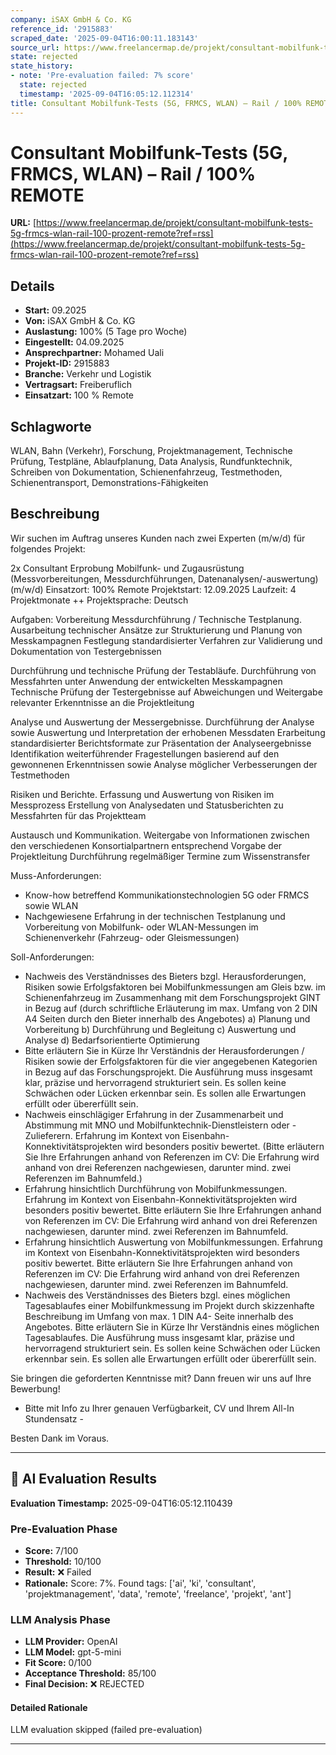 ```yaml
---
company: iSAX GmbH & Co. KG
reference_id: '2915883'
scraped_date: '2025-09-04T16:00:11.183143'
source_url: https://www.freelancermap.de/projekt/consultant-mobilfunk-tests-5g-frmcs-wlan-rail-100-prozent-remote?ref=rss
state: rejected
state_history:
- note: 'Pre-evaluation failed: 7% score'
  state: rejected
  timestamp: '2025-09-04T16:05:12.112314'
title: Consultant Mobilfunk-Tests (5G, FRMCS, WLAN) – Rail / 100% REMOTE
---
```



# Consultant Mobilfunk-Tests (5G, FRMCS, WLAN) – Rail / 100% REMOTE
**URL:** [https://www.freelancermap.de/projekt/consultant-mobilfunk-tests-5g-frmcs-wlan-rail-100-prozent-remote?ref=rss](https://www.freelancermap.de/projekt/consultant-mobilfunk-tests-5g-frmcs-wlan-rail-100-prozent-remote?ref=rss)
## Details
- **Start:** 09.2025
- **Von:** iSAX GmbH & Co. KG
- **Auslastung:** 100% (5 Tage pro Woche)
- **Eingestellt:** 04.09.2025
- **Ansprechpartner:** Mohamed Uali
- **Projekt-ID:** 2915883
- **Branche:** Verkehr und Logistik
- **Vertragsart:** Freiberuflich
- **Einsatzart:** 100
                                                % Remote

## Schlagworte
WLAN, Bahn (Verkehr), Forschung, Projektmanagement, Technische Prüfung, Testpläne, Ablaufplanung, Data Analysis, Rundfunktechnik, Schreiben von Dokumentation, Schienenfahrzeug, Testmethoden, Schienentransport, Demonstrations-Fähigkeiten

## Beschreibung
Wir suchen im Auftrag unseres Kunden nach zwei Experten (m/w/d) für folgendes Projekt:

2x Consultant Erprobung Mobilfunk- und Zugausrüstung (Messvorbereitungen, Messdurchführungen, Datenanalysen/-auswertung) (m/w/d)
Einsatzort: 100% Remote
Projektstart: 12.09.2025
Laufzeit: 4 Projektmonate ++
Projektsprache: Deutsch

Aufgaben:
Vorbereitung Messdurchführung / Technische Testplanung.
Ausarbeitung technischer Ansätze zur Strukturierung und Planung von Messkampagnen
Festlegung standardisierter Verfahren zur Validierung und Dokumentation von Testergebnissen

Durchführung und technische Prüfung der Testabläufe.
Durchführung von Messfahrten unter Anwendung der entwickelten Messkampagnen
Technische Prüfung der Testergebnisse auf Abweichungen und Weitergabe relevanter Erkenntnisse an die Projektleitung

Analyse und Auswertung der Messergebnisse.
Durchführung der Analyse sowie Auswertung und Interpretation der erhobenen Messdaten
Erarbeitung standardisierter Berichtsformate zur Präsentation der Analyseergebnisse
Identifikation weiterführender Fragestellungen basierend auf den gewonnenen Erkenntnissen sowie Analyse möglicher Verbesserungen der Testmethoden

Risiken und Berichte.
Erfassung und Auswertung von Risiken im Messprozess
Erstellung von Analysedaten und Statusberichten zu Messfahrten für das Projektteam

Austausch und Kommunikation.
Weitergabe von Informationen zwischen den verschiedenen Konsortialpartnern entsprechend Vorgabe der Projektleitung
Durchführung regelmäßiger Termine zum Wissenstransfer

Muss-Anforderungen:
- Know-how betreffend Kommunikationstechnologien 5G oder FRMCS sowie WLAN
- Nachgewiesene Erfahrung in der technischen Testplanung und Vorbereitung von Mobilfunk- oder WLAN-Messungen im Schienenverkehr (Fahrzeug- oder Gleismessungen)

Soll-Anforderungen:
- Nachweis des Verständnisses des Bieters bzgl. Herausforderungen, Risiken sowie Erfolgsfaktoren bei Mobilfunkmessungen am Gleis bzw. im Schienenfahrzeug im Zusammenhang mit dem Forschungsprojekt GINT in Bezug auf (durch schriftliche Erläuterung im max. Umfang von 2 DIN A4 Seiten durch den Bieter innerhalb des Angebotes)
a) Planung und Vorbereitung
b) Durchführung und Begleitung
c) Auswertung und Analyse
d) Bedarfsorientierte Optimierung
- Bitte erläutern Sie in Kürze Ihr Verständnis der Herausforderungen / Risiken sowie der Erfolgsfaktoren für die vier angegebenen Kategorien in Bezug auf das Forschungsprojekt. Die Ausführung muss insgesamt klar, präzise und hervorragend strukturiert sein. Es sollen keine Schwächen oder Lücken erkennbar sein. Es sollen alle Erwartungen erfüllt oder übererfüllt sein.
- Nachweis einschlägiger Erfahrung in der Zusammenarbeit und Abstimmung mit MNO und Mobilfunktechnik-Dienstleistern oder -Zulieferern. Erfahrung im Kontext von Eisenbahn-Konnektivitätsprojekten wird besonders positiv bewertet. (Bitte erläutern Sie Ihre Erfahrungen anhand von Referenzen im CV: Die Erfahrung wird anhand von drei Referenzen nachgewiesen, darunter mind. zwei Referenzen im Bahnumfeld.)
- Erfahrung hinsichtlich Durchführung von Mobilfunkmessungen. Erfahrung im Kontext von Eisenbahn-Konnektivitätsprojekten wird besonders positiv bewertet. Bitte erläutern Sie Ihre Erfahrungen anhand von Referenzen im CV: Die Erfahrung wird anhand von drei Referenzen nachgewiesen, darunter mind. zwei Referenzen im Bahnumfeld.
- Erfahrung hinsichtlich Auswertung von Mobilfunkmessungen. Erfahrung im Kontext von Eisenbahn-Konnektivitätsprojekten wird besonders positiv bewertet. Bitte erläutern Sie Ihre Erfahrungen anhand von Referenzen im CV: Die Erfahrung wird anhand von drei Referenzen nachgewiesen, darunter mind. zwei Referenzen im Bahnumfeld.
- Nachweis des Verständnisses des Bieters bzgl. eines möglichen Tagesablaufes einer Mobilfunkmessung im Projekt durch skizzenhafte Beschreibung im Umfang von max. 1 DIN A4- Seite innerhalb des Angebotes. Bitte erläutern Sie in Kürze Ihr Verständnis eines möglichen Tagesablaufes. Die Ausführung muss insgesamt klar, präzise und hervorragend strukturiert sein. Es sollen keine Schwächen oder Lücken erkennbar sein. Es sollen alle Erwartungen erfüllt oder übererfüllt sein.

Sie bringen die geforderten Kenntnisse mit? Dann freuen wir uns auf Ihre Bewerbung!

- Bitte mit Info zu Ihrer genauen Verfügbarkeit, CV und Ihrem All-In Stundensatz -

Besten Dank im Voraus.

---

## 🤖 AI Evaluation Results

**Evaluation Timestamp:** 2025-09-04T16:05:12.110439

### Pre-Evaluation Phase
- **Score:** 7/100
- **Threshold:** 10/100
- **Result:** ❌ Failed
- **Rationale:** Score: 7%. Found tags: ['ai', 'ki', 'consultant', 'projektmanagement', 'data', 'remote', 'freelance', 'projekt', 'ant']

### LLM Analysis Phase
- **LLM Provider:** OpenAI
- **LLM Model:** gpt-5-mini
- **Fit Score:** 0/100
- **Acceptance Threshold:** 85/100
- **Final Decision:** ❌ REJECTED

#### Detailed Rationale
LLM evaluation skipped (failed pre-evaluation)

---
